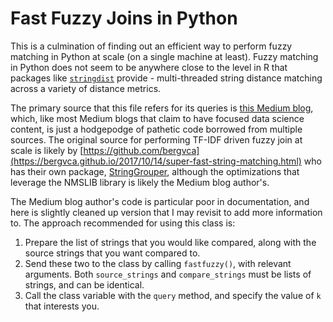 # Fast Fuzzy Joins in Python

This is a culmination of finding out an efficient way to perform fuzzy matching in Python at scale (on a single machine at least). Fuzzy matching in Python does not seem to be anywhere close to the level in R that packages like [`stringdist`](https://cran.r-project.org/web/packages/stringdist/) provide - multi-threaded string distance matching across a variety of distance metrics.

The primary source that this file refers for its queries is [this Medium blog](https://towardsdatascience.com/fuzzy-matching-at-scale-84f2bfd0c536?gi=9bd6bb8ccfd5), which, like most Medium blogs that claim to have focused data science content, is just a hodgepodge of pathetic code borrowed from multiple sources. The original source for performing TF-IDF driven fuzzy join at scale is likely by [https://github.com/bergvca](https://bergvca.github.io/2017/10/14/super-fast-string-matching.html) who has their own package, [StringGrouper](https://github.com/Bergvca/string_grouper), although the optimizations that leverage the NMSLIB library is likely the Medium blog author's.

The Medium blog author's code is particular poor in documentation, and here is slightly cleaned up version that I may revisit to add more information to. The approach recommended for using this class is:

1. Prepare the list of strings that you would like compared, along with the source strings that you want compared to. 
2. Send these two to the class by calling `fastfuzzy()`, with relevant arguments. Both `source_strings` and `compare_strings` must be lists of strings, and can be identical.
3. Call the class variable with the `query` method, and specify the value of `k` that interests you.
